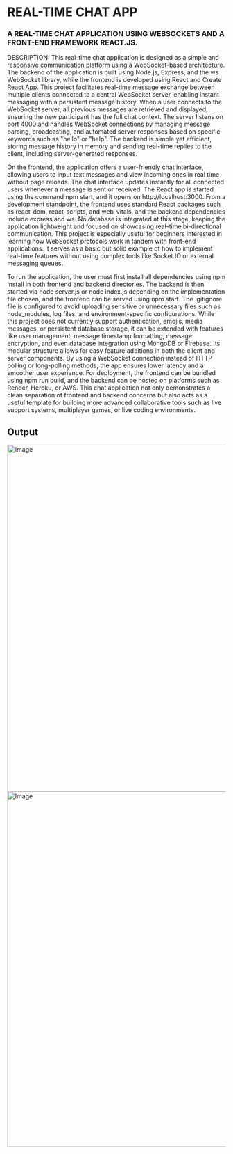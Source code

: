 # REAL-TIME CHAT APP

### A REAL-TIME CHAT APPLICATION USING WEBSOCKETS AND A FRONT-END FRAMEWORK REACT.JS.

DESCRIPTION: This real-time chat application is designed as a simple and responsive communication platform using a WebSocket-based architecture. The backend of the application is built using Node.js, Express, and the ws WebSocket library, while the frontend is developed using React and Create React App. This project facilitates real-time message exchange between multiple clients connected to a central WebSocket server, enabling instant messaging with a persistent message history. When a user connects to the WebSocket server, all previous messages are retrieved and displayed, ensuring the new participant has the full chat context. The server listens on port 4000 and handles WebSocket connections by managing message parsing, broadcasting, and automated server responses based on specific keywords such as "hello" or "help". The backend is simple yet efficient, storing message history in memory and sending real-time replies to the client, including server-generated responses.

On the frontend, the application offers a user-friendly chat interface, allowing users to input text messages and view incoming ones in real time without page reloads. The chat interface updates instantly for all connected users whenever a message is sent or received. The React app is started using the command npm start, and it opens on http://localhost:3000. From a development standpoint, the frontend uses standard React packages such as react-dom, react-scripts, and web-vitals, and the backend dependencies include express and ws. No database is integrated at this stage, keeping the application lightweight and focused on showcasing real-time bi-directional communication. This project is especially useful for beginners interested in learning how WebSocket protocols work in tandem with front-end applications. It serves as a basic but solid example of how to implement real-time features without using complex tools like Socket.IO or external messaging queues.

To run the application, the user must first install all dependencies using npm install in both frontend and backend directories. The backend is then started via node server.js or node index.js depending on the implementation file chosen, and the frontend can be served using npm start. The .gitignore file is configured to avoid uploading sensitive or unnecessary files such as node_modules, log files, and environment-specific configurations. While this project does not currently support authentication, emojis, media messages, or persistent database storage, it can be extended with features like user management, message timestamp formatting, message encryption, and even database integration using MongoDB or Firebase. Its modular structure allows for easy feature additions in both the client and server components. By using a WebSocket connection instead of HTTP polling or long-polling methods, the app ensures lower latency and a smoother user experience. For deployment, the frontend can be bundled using npm run build, and the backend can be hosted on platforms such as Render, Heroku, or AWS. This chat application not only demonstrates a clean separation of frontend and backend concerns but also acts as a useful template for building more advanced collaborative tools such as live support systems, multiplayer games, or live coding environments.

## Output

<img width="1897" height="797" alt="Image" src="https://github.com/user-attachments/assets/7ef11660-172b-4813-8014-62edf2173028" />
<img width="1919" height="817" alt="Image" src="https://github.com/user-attachments/assets/9b5f2a0a-80db-402f-9d25-758daa1f4fd0" />


